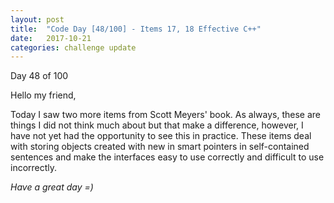 ```yaml
---
layout: post
title:  "Code Day [48/100] - Items 17, 18 Effective C++"
date:   2017-10-21
categories: challenge update
---
```


Day 48 of 100

Hello my friend,

Today I saw two more items from Scott Meyers' book. As always, these are things I did not think much about but that make a difference, however, I have not yet had the opportunity to see this in practice. These items deal with storing objects created with new in smart pointers in self-contained sentences and make the interfaces easy to use correctly and difficult to use incorrectly.

_Have a great day =)_